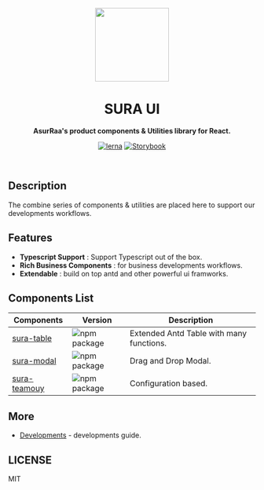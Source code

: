 <p align="center">
  <img width="150" src="https://avatars.githubusercontent.com/u/62465909?s=400&u=b543f5c67f4bafb214e9064ac95de21e35daf2d9&v=4">
</p>
<h1 align="center"> SURA UI </h1>
<p align="center">
  <b >AsurRaa's product components & Utilities library for React.</b>
</p>

<div align="center">
  
  [![lerna](https://img.shields.io/badge/maintained%20with-lerna-cc00ff.svg)](https://lerna.js.org/)
  [![Storybook](https://cdn.jsdelivr.net/gh/storybookjs/brand@master/badge/badge-storybook.svg)](https://asurraa.github.io/sura-ui/)
  
  </div>
<br>

## Description

The combine series of components & utilities are placed here to support our developments workflows.

## Features

- **Typescript Support** : Support Typescript out of the box.
- **Rich Business Components** :  for business developments workflows.
- **Extendable** :  build on top antd and other powerful ui framworks.



## Components List 
|Components| Version |Description|
|--|--|--|
| [sura-table](https://github.com/asurraa/sura-ui/tree/master/packages/table) | ![npm package](https://img.shields.io/npm/v/@asurraa/sura-ui-table.svg?style=flat-square?style=flat-square)|Extended Antd Table with many functions.| 
| [sura-modal](https://github.com/asurraa/sura-ui/tree/master/packages/modal) | ![npm package](https://img.shields.io/npm/v/@asurraa/sura-ui-modal.svg?style=flat-square?style=flat-square)|Drag and Drop Modal.|
| [sura-teamouy](https://github.com/asurraa/sura-ui/tree/master/packages/teamouy) |![npm package](https://img.shields.io/npm/v/@asurraa/sura-ui-teamouy.svg?style=flat-square?style=flat-square)|Configuration based.|




## More

- [Developments](https://github.com/asurraa/sura-ui/blob/master/guides/development.guide.md) - developments guide.

## LICENSE

MIT
